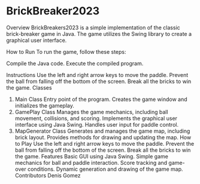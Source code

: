 # BrickBreaker2023

Overview
BrickBreakers2023 is a simple implementation of the classic brick-breaker game in Java. The game utilizes the Swing library to create a graphical user interface.

How to Run
To run the game, follow these steps:

Compile the Java code.
Execute the compiled program.

Instructions
Use the left and right arrow keys to move the paddle.
Prevent the ball from falling off the bottom of the screen.
Break all the bricks to win the game.
Classes
1. Main Class
Entry point of the program.
Creates the game window and initializes the gameplay.
2. GamePlay Class
Manages the game mechanics, including ball movement, collisions, and scoring.
Implements the graphical user interface using Java Swing.
Handles user input for paddle control.
3. MapGenerator Class
Generates and manages the game map, including brick layout.
Provides methods for drawing and updating the map.
How to Play
Use the left and right arrow keys to move the paddle.
Prevent the ball from falling off the bottom of the screen.
Break all the bricks to win the game.
Features
Basic GUI using Java Swing.
Simple game mechanics for ball and paddle interaction.
Score tracking and game-over conditions.
Dynamic generation and drawing of the game map.
Contributors
Denis Gomez
